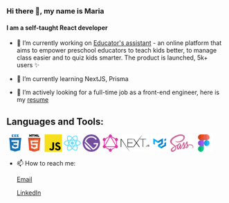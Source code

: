 ### Hi there 👋, my name is Maria
#### I am a self-taught React developer

- 🔭 I’m currently working on [Educator's assistant](https://www.ajutoruleducatorului.ro/) - an online platform that aims to empower preschool educators to teach kids better, to manage class easier and to quiz kids smarter. The product is launched, 5k+ users ✨

- 🌱 I’m currently learning NextJS, Prisma 

- :eyes: I’m actively looking for a full-time job as a front-end engineer, here is my [resume](https://github.com/mariavarvaroi/mariavarvaroi/blob/cd3440caa1374711ebad557f63dabb222ee954a4/Maria%20Varvaroi.pdf)

## Languages and Tools:

<code><img src="./assets/css3.png" height="40px"/></code> 
<code><img src="./assets/html.png" height="40px"/></code> 
<code><img src="./assets/javascript.png" height="40px"/></code> 
<code><img src="./assets/react.png" height="40px"/></code> 
<code><img src="./assets/gatsby.png" height="40px"/></code> 
<code><img src="./assets/graphql.png" height="40px"/></code> 
<code><img src="./assets/nextjs.png" height="40px"/></code> 
<code><img src="./assets/mui.png" height="40px"/></code> 
<code><img src="./assets/sass.png" height="40px"/></code> 
<code><img src="./assets/figma.png" height="40px"/></code> 

- 📫 How to reach me: 

   [Email](mailto:varvaroimaria@gmail.com)
   
   [LinkedIn](https://www.linkedin.com/in/maria-varvaroi/)
   
<!--
**mariavarvaroi/mariavarvaroi** is a ✨ _special_ ✨ repository because its `README.md` (this file) appears on your GitHub profile.

Here are some ideas to get you started:


- 🤔 I’m looking for help with ...
- 💬 Ask me about ...
- 😄 Pronouns: ...
- ⚡ Fun fact: ...
-->
